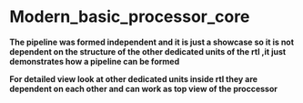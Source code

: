 # Modern_basic_processor_core

**The pipeline was formed independent and it is just a showcase so it is not dependent on the structure of the other dedicated units of the rtl ,it just demonstrates how a pipeline can be formed**

**For detailed view look at other dedicated units inside rtl they are dependent on each other and can work as top view of the proccessor**

